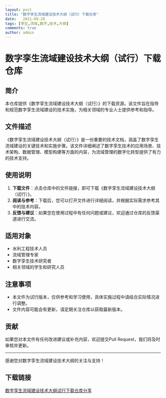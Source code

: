 ```yaml
---
layout: post
title: "数字孪生流域建设技术大纲（试行）下载仓库"
date:   2021-09-28
tags: [孪生,流域,数字,技术,大纲]
comments: true
author: admin
---
```

# 数字孪生流域建设技术大纲（试行）下载仓库

## 简介

本仓库提供《数字孪生流域建设技术大纲（试行）》的下载资源。该文件旨在指导和规范数字孪生流域建设的技术实施，为相关领域的专业人士提供参考和指导。

## 文件描述

《数字孪生流域建设技术大纲（试行）》是一份重要的技术文档，涵盖了数字孪生流域建设的关键技术和实施步骤。该文件详细阐述了数字孪生技术的应用场景、技术架构、数据管理、模型构建等方面的内容，为流域管理的数字化转型提供了有力的技术支持。

## 使用说明

1. **下载文件**：点击仓库中的文件链接，即可下载《数字孪生流域建设技术大纲（试行）》。
2. **阅读与参考**：下载后，您可以打开文件进行详细阅读，并根据实际需求参考其中的技术内容。
3. **反馈与建议**：如果您在使用过程中有任何问题或建议，欢迎通过仓库的反馈渠道进行交流。

## 适用对象

- 水利工程技术人员
- 流域管理专家
- 数字孪生技术研究者
- 相关领域的学生和研究人员

## 注意事项

- 本文件为试行版本，仅供参考和学习使用，具体实施过程中请结合实际情况进行调整。
- 文件内容可能会有更新，请定期关注仓库以获取最新版本。

## 贡献

如果您对本文件有任何改进建议或补充内容，欢迎提交Pull Request，我们将及时审核并更新。

---

感谢您对数字孪生流域建设技术大纲的关注与支持！

## 下载链接

[数字孪生流域建设技术大纲试行下载仓库分享](https://pan.quark.cn/s/170184ad4632)